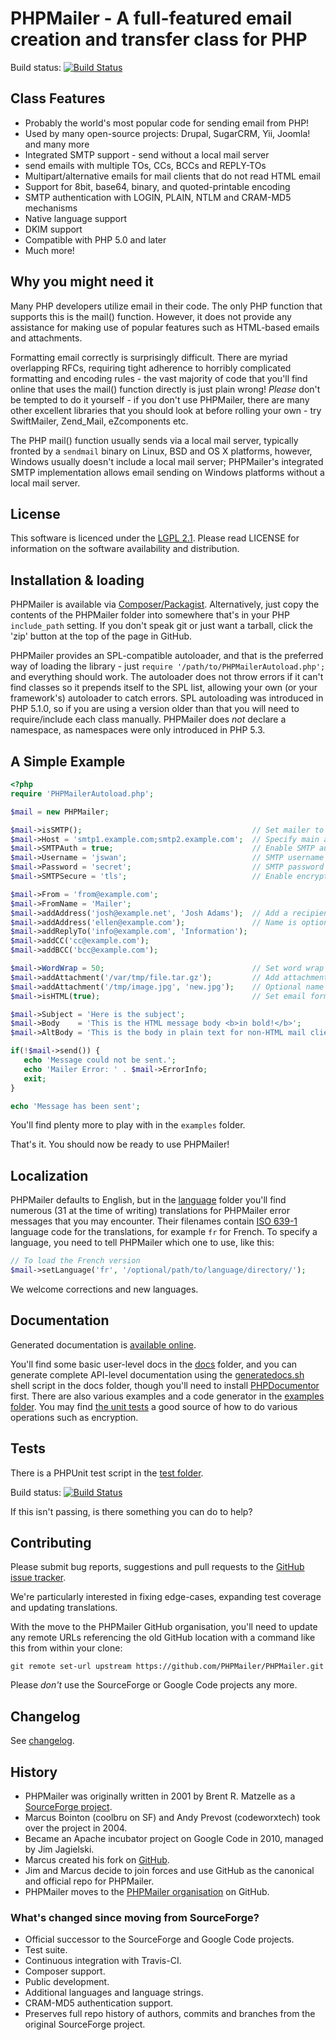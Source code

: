 # PHPMailer - A full-featured email creation and transfer class for PHP

Build status: [![Build Status](https://travis-ci.org/Synchro/PHPMailer.png)](https://travis-ci.org/Synchro/PHPMailer)

## Class Features

- Probably the world's most popular code for sending email from PHP!
- Used by many open-source projects: Drupal, SugarCRM, Yii, Joomla! and many more
- Integrated SMTP support - send without a local mail server
- send emails with multiple TOs, CCs, BCCs and REPLY-TOs
- Multipart/alternative emails for mail clients that do not read HTML email
- Support for 8bit, base64, binary, and quoted-printable encoding
- SMTP authentication with LOGIN, PLAIN, NTLM and CRAM-MD5 mechanisms
- Native language support
- DKIM support
- Compatible with PHP 5.0 and later
- Much more!

## Why you might need it

Many PHP developers utilize email in their code. The only PHP function that supports this is the mail() function. However, it does not provide any assistance for making use of popular features such as HTML-based emails and attachments.

Formatting email correctly is surprisingly difficult. There are myriad overlapping RFCs, requiring tight adherence to horribly complicated formatting and encoding rules - the vast majority of code that you'll find online that uses the mail() function directly is just plain wrong!
*Please* don't be tempted to do it yourself - if you don't use PHPMailer, there are many other excellent libraries that you should look at before rolling your own - try SwiftMailer, Zend_Mail, eZcomponents etc.

The PHP mail() function usually sends via a local mail server, typically fronted by a `sendmail` binary on Linux, BSD and OS X platforms, however, Windows usually doesn't include a local mail server; PHPMailer's integrated SMTP implementation allows email sending on Windows platforms without a local mail server.

## License

This software is licenced under the [LGPL 2.1](http://www.gnu.org/licenses/lgpl-2.1.html). Please read LICENSE for information on the
software availability and distribution.

## Installation & loading

PHPMailer is available via [Composer/Packagist](https://packagist.org/packages/phpmailer/phpmailer). Alternatively, just copy the contents of the PHPMailer folder into somewhere that's in your PHP `include_path` setting. If you don't speak git or just want a tarball, click the 'zip' button at the top of the page in GitHub.

PHPMailer provides an SPL-compatible autoloader, and that is the preferred way of loading the library - just `require '/path/to/PHPMailerAutoload.php';` and everything should work. The autoloader does not throw errors if it can't find classes so it prepends itself to the SPL list, allowing your own (or your framework's) autoloader to catch errors. SPL autoloading was introduced in PHP 5.1.0, so if you are using a version older than that you will need to require/include each class manually.
PHPMailer does *not* declare a namespace, as namespaces were only introduced in PHP 5.3.

## A Simple Example

```php
<?php
require 'PHPMailerAutoload.php';

$mail = new PHPMailer;

$mail->isSMTP();                                      // Set mailer to use SMTP
$mail->Host = 'smtp1.example.com;smtp2.example.com';  // Specify main and backup server
$mail->SMTPAuth = true;                               // Enable SMTP authentication
$mail->Username = 'jswan';                            // SMTP username
$mail->Password = 'secret';                           // SMTP password
$mail->SMTPSecure = 'tls';                            // Enable encryption, 'ssl' also accepted

$mail->From = 'from@example.com';
$mail->FromName = 'Mailer';
$mail->addAddress('josh@example.net', 'Josh Adams');  // Add a recipient
$mail->addAddress('ellen@example.com');               // Name is optional
$mail->addReplyTo('info@example.com', 'Information');
$mail->addCC('cc@example.com');
$mail->addBCC('bcc@example.com');

$mail->WordWrap = 50;                                 // Set word wrap to 50 characters
$mail->addAttachment('/var/tmp/file.tar.gz');         // Add attachments
$mail->addAttachment('/tmp/image.jpg', 'new.jpg');    // Optional name
$mail->isHTML(true);                                  // Set email format to HTML

$mail->Subject = 'Here is the subject';
$mail->Body    = 'This is the HTML message body <b>in bold!</b>';
$mail->AltBody = 'This is the body in plain text for non-HTML mail clients';

if(!$mail->send()) {
   echo 'Message could not be sent.';
   echo 'Mailer Error: ' . $mail->ErrorInfo;
   exit;
}

echo 'Message has been sent';
```

You'll find plenty more to play with in the `examples` folder.

That's it. You should now be ready to use PHPMailer!

## Localization
PHPMailer defaults to English, but in the [language](language/) folder you'll find numerous (31 at the time of writing) translations for PHPMailer error messages that you may encounter. Their filenames contain [ISO 639-1](http://en.wikipedia.org/wiki/ISO_639-1) language code for the translations, for example `fr` for French. To specify a language, you need to tell PHPMailer which one to use, like this:

```php
// To load the French version
$mail->setLanguage('fr', '/optional/path/to/language/directory/');
```

We welcome corrections and new languages.

## Documentation

Generated documentation is [available online](http://phpmailer.github.io/PHPMailer/).

You'll find some basic user-level docs in the [docs](docs/) folder, and you can generate complete API-level documentation using the [generatedocs.sh](docs/generatedocs.sh) shell script in the docs folder, though you'll need to install [PHPDocumentor](http://www.phpdoc.org) first. There are also various examples and a code generator in the [examples folder](examples). You may find [the unit tests](test/phpMailerTest.php) a good source of how to do various operations such as encryption.

## Tests

There is a PHPUnit test script in the [test folder](test).

Build status: [![Build Status](https://travis-ci.org/PHPMailer/PHPMailer.png)](https://travis-ci.org/PHPMailer/PHPMailer)

If this isn't passing, is there something you can do to help?

## Contributing

Please submit bug reports, suggestions and pull requests to the [GitHub issue tracker](https://github.com/PHPMailer/PHPMailer/issues).

We're particularly interested in fixing edge-cases, expanding test coverage and updating translations.

With the move to the PHPMailer GitHub organisation, you'll need to update any remote URLs referencing the old GitHub location with a command like this from within your clone:

`git remote set-url upstream https://github.com/PHPMailer/PHPMailer.git`

Please *don't* use the SourceForge or Google Code projects any more.

## Changelog

See [changelog](changelog.md).

## History
- PHPMailer was originally written in 2001 by Brent R. Matzelle as a [SourceForge project](http://sourceforge.net/projects/phpmailer/).
- Marcus Bointon (coolbru on SF) and Andy Prevost (codeworxtech) took over the project in 2004.
- Became an Apache incubator project on Google Code in 2010, managed by Jim Jagielski.
- Marcus created his fork on [GitHub](https://github.com/Synchro/PHPMailer).
- Jim and Marcus decide to join forces and use GitHub as the canonical and official repo for PHPMailer.
- PHPMailer moves to the [PHPMailer organisation](https://github.com/PHPMailer) on GitHub.

### What's changed since moving from SourceForge?
- Official successor to the SourceForge and Google Code projects.
- Test suite.
- Continuous integration with Travis-CI.
- Composer support.
- Public development.
- Additional languages and language strings.
- CRAM-MD5 authentication support.
- Preserves full repo history of authors, commits and branches from the original SourceForge project.
